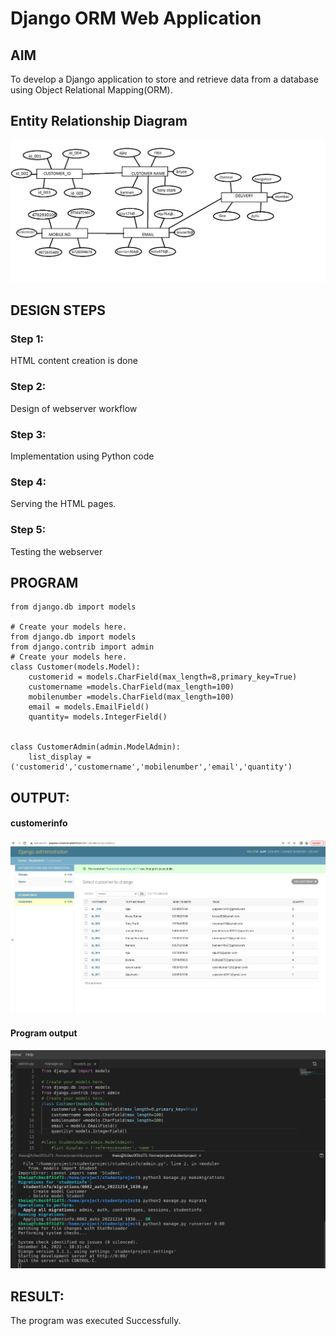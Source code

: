 # Django ORM Web Application

## AIM
To develop a Django application to store and retrieve data from a database using Object Relational Mapping(ORM).

## Entity Relationship Diagram
 
 ![output](/images/entity.png)

## DESIGN STEPS

### Step 1:
HTML content creation is done

### Step 2:
Design of webserver workflow

### Step 3:
Implementation using Python code

### Step 4:
Serving the HTML pages.

### Step 5:
Testing the webserver


## PROGRAM
```
from django.db import models

# Create your models here. 
from django.db import models
from django.contrib import admin
# Create your models here.
class Customer(models.Model):
    customerid = models.CharField(max_length=8,primary_key=True)
    customername =models.CharField(max_length=100)
    mobilenumber =models.CharField(max_length=100)
    email = models.EmailField()
    quantity= models.IntegerField()
    

class CustomerAdmin(admin.ModelAdmin):
    list_display = ('customerid','customername','mobilenumber','email','quantity')
```

## OUTPUT:
  #### customerinfo
![output](/images/table.png)

#### Program output
![output](/images/djangooutput.png)


## RESULT:
The program was executed Successfully.